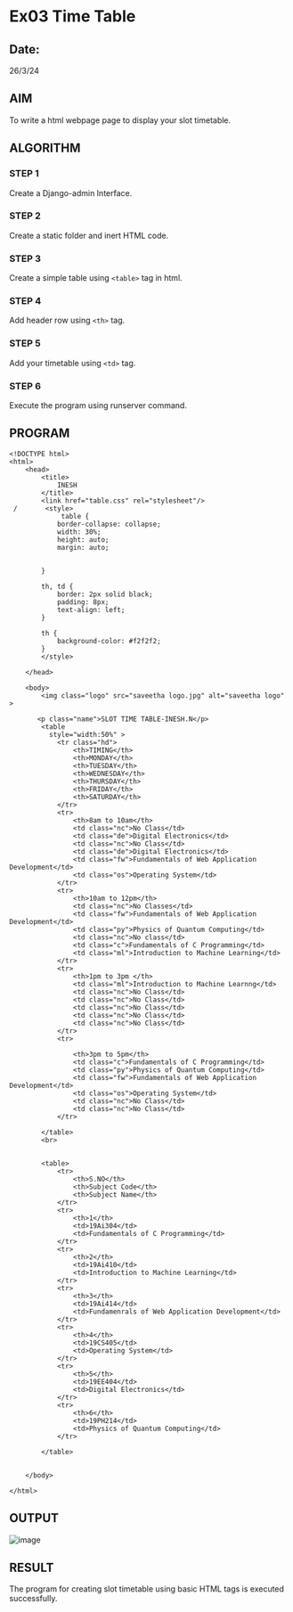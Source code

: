# Ex03 Time Table
## Date:
26/3/24

## AIM
To write a html webpage page to display your slot timetable.

## ALGORITHM
### STEP 1
Create a Django-admin Interface.

### STEP 2
Create a static folder and inert HTML code.

### STEP 3
Create a simple table using ```<table>``` tag in html.

### STEP 4
Add header row using ```<th>``` tag.

### STEP 5
Add your timetable using ```<td>``` tag.

### STEP 6
Execute the program using runserver command.

## PROGRAM
```
<!DOCTYPE html>
<html>
    <head>
        <title>
            INESH
        </title>
        <link href="table.css" rel="stylesheet"/>
 /       <style>
             table {
            border-collapse: collapse;
            width: 30%;
            height: auto;
            margin: auto;
            

        }

        th, td {
            border: 2px solid black;
            padding: 8px;
            text-align: left;
        }

        th {
            background-color: #f2f2f2;
        }
        </style>
       
    </head>
    
    <body>
        <img class="logo" src="saveetha logo.jpg" alt="saveetha logo" >
        
       <p class="name">SLOT TIME TABLE-INESH.N</p>
        <table
          style="width:50%" >
            <tr class="hd">
                <th>TIMING</th>
                <th>MONDAY</th>
                <th>TUESDAY</th>
                <th>WEDNESDAY</th>
                <th>THURSDAY</th>
                <th>FRIDAY</th>
                <th>SATURDAY</th>
            </tr>
            <tr>
                <th>8am to 10am</th>
                <td class="nc">No Class</td>
                <td class="de">Digital Electronics</td>
                <td class="nc">No Class</td>
                <td class="de">Digital Electronics</td>
                <td class="fw">Fundamentals of Web Application Development</td>
                <td class="os">Operating System</td>
            </tr>
            <tr>
                <th>10am to 12pm</th>
                <td class="nc">No Classes</td>
                <td class="fw">Fundamentals of Web Application Development</td>
                <td class="py">Physics of Quantum Computing</td>
                <td class="nc">No class</td>
                <td class="c">Fundamentals of C Programming</td>
                <td class="ml">Introduction to Machine Learning</td>
            </tr>
            <tr>
                <th>1pm to 3pm </th>
                <td class="ml">Introduction to Machine Learnng</td>
                <td class="nc">No Class</td>
                <td class="nc">No Class</td>
                <td class="nc">No Class</td>
                <td class="nc">No Class</td>
                <td class="nc">No Class</td>
            </tr>
            <tr>

                <th>3pm to 5pm</th>
                <td class="c">Fundamentals of C Programming</td>
                <td class="py">Physics of Quantum Computing</td>
                <td class="fw">Fundamentals of Web Application Development</td>
                <td class="os">Operating System</td>
                <td class="nc">No Class</td>
                <td class="nc">No Class</td>
            </tr>
    
        </table>
        <br>
        

        <table>
            <tr>
                <th>S.NO</th>
                <th>Subject Code</th>
                <th>Subject Name</th>
            </tr>
            <tr>
                <th>1</th>
                <td>19Ai304</td>
                <td>Fundamentals of C Programming</td>
            </tr>
            <tr>
                <th>2</th>
                <td>19Ai410</td>
                <td>Introduction to Machine Learning</td>
            </tr>
            <tr>
                <th>3</th>
                <td>19Ai414</td>
                <td>Fundamenrals of Web Application Development</td>
            </tr>
            <tr>
                <th>4</th>
                <td>19CS405</td>
                <td>Operating System</td>
            </tr>
            <tr>
                <th>5</th>
                <td>19EE404</td>
                <td>Digital Electronics</td>
            </tr>
            <tr>
                <th>6</th>
                <td>19PH214</td>
                <td>Physics of Quantum Computing</td>
            </tr>
           
        </table>
       

    </body>
    
</html>
```

## OUTPUT
![image](https://github.com/inesh-2384/slot/assets/146412203/2d1a2757-4593-4ff1-aebd-28eb60e3f9b2)


## RESULT
The program for creating slot timetable using basic HTML tags is executed successfully.
